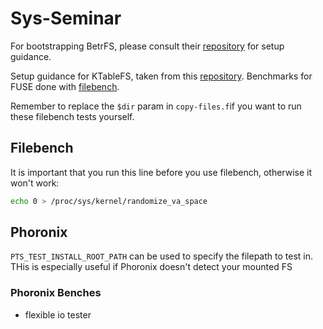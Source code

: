 # Sys-Seminar

For bootstrapping BetrFS, please consult their [repository](https://github.com/oscarlab/betrfs-eurosys22-artifact) for setup guidance.

Setup guidance for KTableFS, taken from this [repository](https://github.com/cs-qyzhang/KTableFS/). Benchmarks for FUSE done with [filebench](https://github.com/filebench/filebench).

Remember to replace the `$dir` param in `copy-files.f`if you want to run these filebench tests yourself.

## Filebench

It is important that you run this line before you use filebench, otherwise it won't work:
```bash
echo 0 > /proc/sys/kernel/randomize_va_space
```

## Phoronix
 `PTS_TEST_INSTALL_ROOT_PATH` can be used to specify the filepath to test in. THis is especially useful if Phoronix doesn't detect your mounted FS

### Phoronix Benches
- flexible io tester

